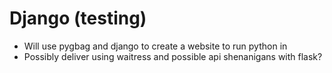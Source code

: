 # Django (testing)
- Will use pygbag and django to create a website to run python in
- Possibly deliver using waitress and possible api shenanigans with flask?